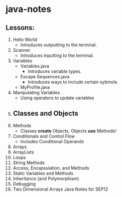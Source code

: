 # java-notes

## Lessons:
1. Hello World
    - Introduces outputting to the terminal.
2. Scanner
    - Introduces inputting to the terminal.
3. Variables
    - Variables.java
        - Introduces variable types.
    - Escape Sequences.java
        - Introduces ways to include certain sybmols
    - MyProfile.java
4. Manipulating Variables
    - Using operators to update variables
5. Classes and Objects
    - 
6. Methods
    - Classes **create** Objects, Objects **use** Methods!
7. Conditionals and Control Flow
    - Includes Conditional Operands
8. Arrays
9. ArrayLists
10. Loops
11. String Methods
12. Access, Encapsulation, and Methods
13. Static Variables and Methods
14. Inheritance (and Polymorphism)
15. Debugging
16. Two Dimensional Arrays
Java Notes for SEP12
